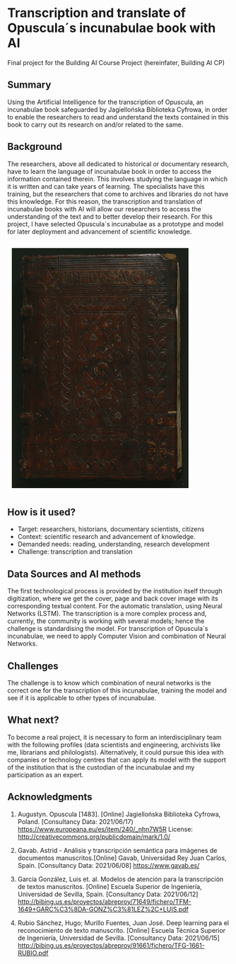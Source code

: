 # Transcription and translate of Opuscula´s incunabulae book with AI

Final project for the Building AI Course Project (hereinfater, Building AI CP)

## Summary

Using the Artificial Intelligence for the transcription of Opuscula, an incunabulae book safeguarded by Jagiellońska Biblioteka Cyfrowa, in order to enable the researchers to read and understand the texts contained in this book to carry out its research on and/or related to the same.

## Background

The researchers, above all dedicated to historical or documentary research, have to learn the language of incunabulae book in order to access the information contained therein. This involves studying the language in which it is written and can take years of learning. The specialists have this training, but the researchers that come to archives and libraries do not have this knowledge. For this reason, the transcription and translation of incunabulae books with AI will allow our researchers to access the understanding of the text and to better develop their research. For this project, I have selected Opuscula´s incunabulae as a prototype and model for later deployment and advancement of scientific knowledge.

![Opuscula´s incunabulae](/opuscula.png)

## How is it used?
* Target: researchers, historians, documentary scientists, citizens
* Context: scientific research and advancement of knowledge.
* Demanded needs: reading, understanding, research development
* Challenge: transcription and translation

## Data Sources and AI methods

The first technological process is provided by the institution itself through digitization, where we get the cover, page and back cover image with its corresponding textual content. For the automatic translation, using Neural Networks (LSTM). The transcription is a more complex process and, currently, the community is working with several models; hence the challenge is standardising the model. For transcription of Opuscula´s incunabulae, we need to apply Computer Vision and combination of Neural Networks.

## Challenges

The challenge is to know which combination of neural networks is the correct one for the transcription of this incunabulae, training the model and see if it is applicable to other types of incunabulae.

## What next?

To become a real project, it is necessary to form an interdisciplinary team with the following profiles (data scientists and engineering, archivists like me, librarians and philologists). Alternatively, it could pursue this idea with companies or technology centres that can apply its model with the support of the institution that is the custodian of the incunabulae and my participation as an expert.  

## Acknowledgments

1. Augustyn. Opuscula [1483]. [Online] Jagiellońska Biblioteka Cyfrowa, Poland. [Consultancy Data: 2021/06/17) https://www.europeana.eu/es/item/240/_nhn7W5R
License: http://creativecommons.org/publicdomain/mark/1.0/

2. Gavab. Astrid - Análisis y transcripción semántica para imágenes de documentos manuscritos.[Online] Gavab, Universidad Rey Juan Carlos, Spain. [Consultancy Data: 2021/06/08] https://www.gavab.es/

3. García González, Luis et. al. Modelos de atención para la transcripción de textos manuscritos. [Online] Escuela Superior de Ingeniería, Universidad de Sevilla, Spain. [Consultancy Data: 2021/06/12] http://bibing.us.es/proyectos/abreproy/71649/fichero/TFM-1649+GARC%C3%8DA-GONZ%C3%81LEZ%2C+LUIS.pdf

4. Rubio Sánchez, Hugo; Murillo Fuentes, Juan José. Deep learning para el reconocimiento de texto manuscrito. [Online] Escuela Técnica Superior de Ingeniería, Universidad de Sevilla. [Consultancy Data: 2021/06/15] http://bibing.us.es/proyectos/abreproy/91661/fichero/TFG-1661-RUBIO.pdf
